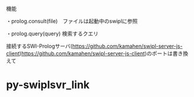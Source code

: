 機能

・prolog.consult(file)　ファイルは起動中のswiplに参照

・prolog.query(query)    検索するクエリ

接続するSWI-Prologサーバ(https://github.com/kamahen/swipl-server-js-client)https://github.com/kamahen/swipl-server-js-client)のポートは書き換えて


# py-swiplsvr_link
